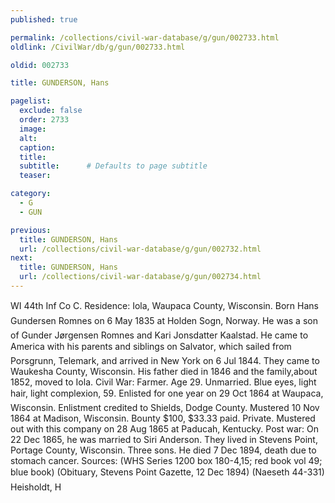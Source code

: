 ```yaml
---
published: true

permalink: /collections/civil-war-database/g/gun/002733.html
oldlink: /CivilWar/db/g/gun/002733.html

oldid: 002733

title: GUNDERSON, Hans

pagelist:
  exclude: false
  order: 2733
  image: 
  alt:
  caption:
  title:
  subtitle:      # Defaults to page subtitle
  teaser:

category: 
  - G 
  - GUN

previous:
  title: GUNDERSON, Hans
  url: /collections/civil-war-database/g/gun/002732.html  
next:
  title: GUNDERSON, Hans
  url: /collections/civil-war-database/g/gun/002734.html   
---
```

WI 44th Inf Co C. Residence: Iola, Waupaca County, Wisconsin. Born &#147;Hans Gundersen Romnes&#148; on 6 May 1835 at Holden Sogn, Norway. He was a son of Gunder J&oslash;rgensen Romnes and Kari Jonsdatter Kaalstad. He came to America with his parents and siblings on &#147;Salvator&#148;, which sailed from Porsgrunn, Telemark, and arrived in New York on 6 Jul 1844. They came to Waukesha County, Wisconsin. His father died in 1846 and the family,about 1852, moved to Iola. Civil War: Farmer. Age 29. Unmarried. Blue eyes, light hair, light complexion, 5&#146;9&#148;. Enlisted for one year on 29 Oct 1864 at Waupaca, Wisconsin. Enlistment credited to Shields, Dodge County. Mustered 10 Nov 1864 at Madison, Wisconsin. Bounty $100, $33.33 paid. Private. Mustered out with this company on 28 Aug 1865 at Paducah, Kentucky. Post war: On 22 Dec 1865, he was married to Siri Anderson. They lived in Stevens Point, Portage County, Wisconsin. Three sons. He died 7 Dec 1894, death due to stomach cancer. Sources: (WHS Series 1200 box 180-4,15; red book vol 49; blue book) (Obituary, Stevens Point Gazette, 12 Dec 1894) (Naeseth &#146;44-331) &#147;Heisholdt, H&#148;